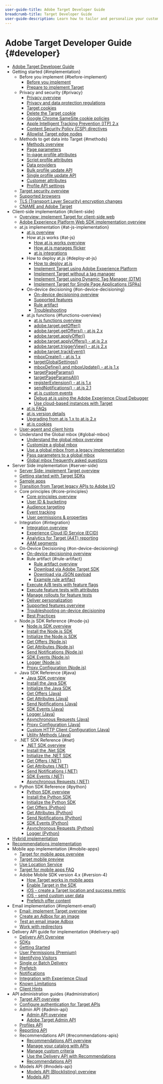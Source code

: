```yaml
---
user-guide-title: Adobe Target Developer Guide
breadcrumb-title: Target Developer Guide
user-guide-description: Learn how to tailor and personalize your customers' experience to maximize revenue on your web and mobile sites, apps, social media, and other digital channels.
---
```


# Adobe Target Developer Guide {#developer}

+ [Adobe Target Developer Guide](overview.md)
+ Getting started {#implementation}
  + Before you implement {#before-implement}
    + [Before you implement](before-implement/considerations-before-you-implement-target.md)
    + [Prepare to implement Target](before-implement/prepare-to-implement-target.md)
  + Privacy and security {#privacy}
     + [Privacy overview](before-implement/privacy/privacy.md)
     + [Privacy and data protection regulations](before-implement/privacy/cmp-privacy-and-general-data-protection-regulation.md)
     + [Target cookies](before-implement/privacy/cookie-behavior.md)
     + [Delete the Target cookie](before-implement/privacy/cookie-deleting.md)
     + [Google Chrome SameSite cookie policies](before-implement/privacy/google-chrome-samesite-cookie-policies.md)
     + [Apple Intelligent Tracking Prevention (ITP) 2.x](before-implement/privacy/apple-itp-2x.md)
     + [Content Security Policy (CSP) directives](before-implement/privacy/content-security-policy.md)
     + [Allowlist Target edge nodes](before-implement/privacy/allowlist-edges.md)
  + Methods to get data into Target {#methods}
     + [Methods overview](before-implement/methods-to-get-data-into-target/methods-to-get-data-into-target.md)
     + [Page parameters](before-implement/methods-to-get-data-into-target/page-parameters.md)
     + [In-page profile attributes](before-implement/methods-to-get-data-into-target/in-page-profile-attributes.md)
     + [Script profile attributes](before-implement/methods-to-get-data-into-target/script-profile-attributes.md)
     + [Data providers](before-implement/methods-to-get-data-into-target/data-providers.md)
     + [Bulk profile update API](before-implement/methods-to-get-data-into-target/bulk-profile-update-api.md)
     + [Single profile update API](before-implement/methods-to-get-data-into-target/single-profile-update-api.md)
     + [Customer attributes](before-implement/methods-to-get-data-into-target/customer-attributes.md)
     + [Profile API settings](before-implement/methods-to-get-data-into-target/profile-api-settings.md)
  + [Target security overview](before-implement/target-security-overview.md)
  + [Supported browsers](before-implement/supported-browsers.md)
  + [TLS (Transport Layer Security) encryption changes](before-implement/tls-transport-layer-security-encryption.md)
  + [CNAME and Adobe Target](before-implement/implement-cname-support-in-target.md)
+ Client-side implementation {#client-side}
   + [Overview: implement Target for client-side web](implement/client-side/overview.md)
   + [Adobe Experience Platform Web SDK implementation overview](implement/client-side/aep-web-sdk.md)
   + at.js implementation {#at-js-implementation}
      + [at.js overview](implement/client-side/atjs/how-atjs-works/overview.md)
      + How at.js works {#at-js}
         + [How at.js works overview](implement/client-side/atjs/how-atjs-works/how-atjs-works.md)
         + [How at.js manages flicker](implement/client-side/atjs/how-atjs-works/manage-flicker-with-atjs.md)
        + [at.js integrations](implement/client-side/atjs/how-atjs-works/target-atjs-integrations.md)
      + How to deploy at.js {#deploy-at-js}
         + [How to deploy at.js](implement/client-side/atjs/how-to-deployatjs/how-to-deployatjs.md)
         + [Implement Target using Adobe Experience Platform](implement/client-side/atjs/how-to-deployatjs/implement-target-using-adobe-launch.md)
         + [Implement Target without a tag manager](implement/client-side/atjs/how-to-deployatjs/implement-target-without-a-tag-manager.md)
         + [Implement Target using Dynamic Tag Manager (DTM)](implement/client-side/atjs/how-to-deployatjs/implement-target-using-dtm.md)
         + [Implement Target for Single Page Applications (SPAs)](implement/client-side/atjs/how-to-deployatjs/target-atjs-single-page-application.md)
      + On-device decisioning {#on-device-decisioning}
         + [On-device decisioning overview](implement/client-side/atjs/on-device-decisioning/on-device-decisioning.md)
         + [Supported features](implement/client-side/atjs/on-device-decisioning/supported-features.md)
         + [Rule artifact](implement/client-side/atjs/on-device-decisioning/rule-artifact.md)
         + [Troubleshooting](implement/client-side/atjs/on-device-decisioning/troubleshooting-on-device-decisioning.md)
      + at.js functions {#functions-overview}
         + [at.js functions overview](implement/client-side/atjs/atjs-functions/atjs-functions.md)
         + [adobe.target.getOffer()](implement/client-side/atjs/atjs-functions/adobe-target-getoffer.md)
         + [adobe.target.getOffers() - at.js 2.x](implement/client-side/atjs/atjs-functions/adobe-target-getoffers-atjs-2.md)
         + [adobe.target.applyOffer()](implement/client-side/atjs/atjs-functions/adobe-target-applyoffer.md)
         + [adobe.target.applyOffers() - at.js 2.x](implement/client-side/atjs/atjs-functions/adobe-target-applyoffers-atjs-2.md)
         + [adobe.target.triggerView() - at.js 2.x](implement/client-side/atjs/atjs-functions/adobe-target-triggerview-atjs-2.md)
         + [adobe.target.trackEvent()](implement/client-side/atjs/atjs-functions/adobe-target-trackevent.md)
         + [mboxCreate() - at.js 1.x](implement/client-side/atjs/atjs-functions/mboxcreate-atjs.md)
         + [targetGlobalSettings()](implement/client-side/atjs/atjs-functions/targetglobalsettings.md)
         + [mboxDefine() and mboxUpdate() - at.js 1.x](implement/client-side/atjs/atjs-functions/mboxdefine-mboxupdate-atjs-1x.md)
         + [targetPageParams()](implement/client-side/atjs/atjs-functions/targetpageparams.md)
         + [targetPageParamsAll()](implement/client-side/atjs/atjs-functions/targetpageparamsall.md)
         + [registerExtension() - at.js 1.x](implement/client-side/atjs/atjs-functions/registerextension-atjs-1x.md)
         + [sendNotifications() - at.js 2.1](implement/client-side/atjs/atjs-functions/adobe-target-sendnotifications-atjs-21.md)
         + [at.js custom events](implement/client-side/atjs/atjs-functions/atjs-custom-events.md)
         + [Debug at.js using the Adobe Experience Cloud Debugger](implement/client-side/target-debugging-atjs/target-debugging-atjs.md)
         + [Use cloud-based instances with Target](implement/client-side/target-debugging-atjs/targeting-using-cloud-based-instances.md)
      + [at.js FAQs](implement/client-side/atjs/target-atjs-faq.md)
      + [at.js version details](implement/client-side/atjs/target-atjs-versions.md)
      + [Upgrading from at.js 1.x to at.js 2.x](implement/client-side/atjs/upgrading-from-atjs-1x-to-atjs-20.md)
      + [at.js cookies](implement/client-side/atjs/atjs-cookies.md)
   + [User-agent and client hints](implement/client-side/atjs/user-agent-and-client-hints.md)
   + Understand the Global mbox {#global-mbox}
      + [Understand the global mbox overview](implement/client-side/atjs/global-mbox/global-mbox-overview.md)
      + [Customize a global mbox](implement/client-side/atjs/global-mbox/customize-global-mbox.md)
      + [Use a global mbox from a legacy implementation](implement/client-side/atjs/global-mbox/mbox-global-target-standard.md)
      + [Pass parameters to a global mbox](implement/client-side/atjs/global-mbox/pass-parameters-to-global-mbox.md)
      + [Global mbox frequently asked questions](implement/client-side/atjs/global-mbox/global-mbox-faq.md)
+ Server Side implementation {#server-side}
    + [Server Side: implement Target overview](implement/server-side/server-side-overview.md)
    + [Getting started with Target SDKs](implement/server-side/sdk-guides/getting-started/getting-started.md)
    + [Sample apps](implement/server-side/sdk-guides/sample-apps/sample-apps.md)
    + [Transition from Target legacy APIs to Adobe I/O](implement/server-side/transition-from-target-classic-apis.md)
    + Core principles {#core-principles}
      + [Core principles overview](implement/server-side/sdk-guides/core-principles/overview.md)
      + [User ID & bucketing](implement/server-side/sdk-guides/core-principles/user-identification-and-bucketing.md)
      + [Audience targeting](implement/server-side/sdk-guides/core-principles/audience-targeting.md)
      + [Event tracking](implement/server-side/sdk-guides/core-principles/event-tracking.md)
      + [User permissions & properties](implement/server-side/sdk-guides/core-principles/user-permissions-and-properties.md)
    + Integration {#integration}
      + [Integration overview](implement/server-side/sdk-guides/integration-with-experience-cloud/overview.md)
      + [Experience Cloud ID Service (ECID)](implement/server-side/sdk-guides/integration-with-experience-cloud/ecid.md)
      + [Analytics for Target (A4T) reporting](implement/server-side/sdk-guides/integration-with-experience-cloud/a4t-reporting.md)
      + [AAM segments](implement/server-side/sdk-guides/integration-with-experience-cloud/aam-segments.md)
    + On-Device Decisioning {#on-device-decisioning}
      + [On-device decisioning overview](implement/server-side/sdk-guides/on-device-decisioning/overview.md)
      + Rule artifact {#rule-artifact}
        + [Rule artifact overview](implement/server-side/sdk-guides/on-device-decisioning/rule-artifact-overview.md)
        + [Download via Adobe Target SDK](implement/server-side/sdk-guides/on-device-decisioning/rule-artifact-sdk.md)
        + [Download via JSON payload](implement/server-side/sdk-guides/on-device-decisioning/rule-artifact-json.md)
        + [Example rule artifact](implement/server-side/sdk-guides/on-device-decisioning/rule-artifact-example.md)
      + [Execute A/B tests with feature flags](implement/server-side/sdk-guides/on-device-decisioning/execute-ab-tests-with-feature-flags.md)
      + [Execute feature tests with attributes](implement/server-side/sdk-guides/on-device-decisioning/execute-feature-tests-with-attributes.md)
      + [Manage rollouts for feature tests](implement/server-side/sdk-guides/on-device-decisioning/manage-rollouts-for-feature-tests.md)
      + [Deliver personalization](implement/server-side/sdk-guides/on-device-decisioning/deliver-personalization.md)
      + [Supported features overview](implement/server-side/sdk-guides/on-device-decisioning/supported-features.md)
      + [Troubleshooting on-device decisioning](implement/server-side/sdk-guides/on-device-decisioning/troubleshooting.md)
      + [Best Practices](implement/server-side/sdk-guides/best-practices/best-practices.md)
    + Node.js SDK Reference {#node-js}
      + [Node.js SDK overview](implement/server-side/node-js/overview.md)
      + [Install the Node.js SDK](implement/server-side/node-js/install-sdk.md)
      + [Initialize the Node.js SDK](implement/server-side/node-js/initialize-sdk.md)
      + [Get Offers (Node.js)](implement/server-side/node-js/get-offers.md)
      + [Get Attributes (Node.js)](implement/server-side/node-js/get-attributes.md)
      + [Send Notifications (Node.js)](implement/server-side/node-js/send-notifications.md)
      + [SDK Events (Node.js)](implement/server-side/node-js/sdk-events.md)
      + [Logger (Node.js)](implement/server-side/node-js/logger.md)
      + [Proxy Configuration (Node.js)](implement/server-side/node-js/proxy-configuration.md)
    + Java SDK Reference {#java}
      + [Java SDK overview](implement/server-side/java/overview.md)
      + [Install the Java SDK](implement/server-side/java/install-sdk.md)
      + [Initialize the Java SDK](implement/server-side/java/initialize-sdk.md)
      + [Get Offers (Java)](implement/server-side/java/get-offers.md)
      + [Get Attributes (Java)](implement/server-side/java/get-attributes.md)
      + [Send Notifications (Java)](implement/server-side/java/send-notifications.md)
      + [SDK Events (Java)](implement/server-side/java/sdk-events.md)
      + [Logger (Java)](implement/server-side/java/logger.md)
      + [Asynchronous Requests (Java)](implement/server-side/java/asynchronous-requests.md)
      + [Proxy Configuration (Java)](implement/server-side/java/proxy-configuration.md)
      + [Custom HTTP Client Configuration (Java)](implement/server-side/java/custom-http-client.md)
      + [Utility Methods (Java)](implement/server-side/java/utility-methods.md)
    + .NET SDK Reference {#net}
      + [.NET SDK overview](implement/server-side/net/overview.md)
      + [Install the .Net SDK](implement/server-side/net/install-sdk.md)
      + [Initialize the .NET SDK](implement/server-side/net/initialize-sdk.md)
      + [Get Offers (.NET)](implement/server-side/net/get-offers.md)
      + [Get Attributes (.NET)](implement/server-side/net/get-attributes.md)
      + [Send Notifications (.NET)](implement/server-side/net/send-notifications.md)
      + [SDK Events (.NET)](implement/server-side/net/sdk-events.md)
      + [Asynchronous Requests (.NET)](implement/server-side/net/asynchronous-requests.md)
    + Python SDK Reference {#python}
      + [Python SDK overview](implement/server-side/python/overview.md)
      + [Install the Python SDK](implement/server-side/python/install-sdk.md)
      + [Initialize the Python SDK](implement/server-side/python/initialize-sdk.md)
      + [Get Offers (Python)](implement/server-side/python/get-offers.md)
      + [Get Attributes (Python)](implement/server-side/python/get-attributes.md)
      + [Send Notifications (Python)](implement/server-side/python/send-notifications.md)
      + [SDK Events (Python)](implement/server-side/python/sdk-events.md)
      + [Asynchronous Requests (Python)](implement/server-side/python/asynchronous-requests.md)
      + [Logger (Python)](implement/server-side/python/logger.md)
+ [Hybrid implementation](implement/hybrid/hybrid-overview.md)
+ [Recommendations implementation](implement/recommendations/recommendations.md)
+ Mobile app implementation {#mobile-apps}
    + [Target for mobile apps overview](implement/mobile/overview.md)
    + [Target mobile preview](implement/mobile/target-mobile-preview.md)
    + [Use Location Service](implement/mobile/use-location-service.md)
    + [Target for mobile apps FAQ](implement/mobile/mobile-faq.md)
  + Adobe Mobile SDK version 4.x {#version-4}
    + [How Target works in mobile apps](implement/mobile/how-target-works-mobile-apps.md)
    + [Enable Target in the SDK](implement/mobile/enable-target-in-sdk.md)
    + [iOS - create a Target location and success metric](implement/mobile/mobile-create-location-and-metric.md)
    + [iOS - send custom user data](implement/mobile/mobile-custom-user-data.md)
    + [Prefetch offer content](implement/mobile/prefetch-offer-content.md)
+ Email implementation {#implement-email}
    + [Email: implement Target overview](implement/email/overview.md)
    + [Create an Adbox for an image](implement/email/testing-content-with-the-adbox.md)
    + [Test an email image Adbox](implement/email/testing-email-image-adbox.md)
    + [Work with redirectors](implement/email/working-with-redirectors.md)
+ Delivery API guide for implementation {#delivery-api}
  + [Delivery API Overview](implement/delivery-api/overview.md)
  + [SDKs](before-implement/delivery-api-overview/sdks.md)
  + [Getting Started](before-implement/delivery-api-overview/getting-started.md)
  + [User Permissions (Premium)](before-implement/delivery-api-overview/user-permissions.md)
  + [Identifying Visitors](before-implement/delivery-api-overview/identifying-visitors.md)
  + [Single or Batch Delivery](before-implement/delivery-api-overview/single-or-batch.md)
  + [Prefetch](before-implement/delivery-api-overview/prefetch.md)
  + [Notifications](before-implement/delivery-api-overview/notifications.md)
  + [Integration with Experience Cloud](before-implement/delivery-api-overview/integration.md)
  + [Known Limitations](before-implement/delivery-api-overview/known-limitations.md)
  + [Client Hints](before-implement/delivery-api-overview/client-hints.md)
+ API administration guides {#administration}
  + [Target API overview](before-administer/target-api-overview.md)
  + [Configure authentication for Target APIs](before-administer/configure-authentication.md)
  + Admin API {#admin-api}
    + [Admin API overview](before-administer/admin-api-overview/admin-api-overview.md)
    + [Adobe Target Admin API](/help/dev/administer/admin-api/admin-api-overview-new.md)
  + [Profiles API](/help/dev/administer/profile-api/profile-api-overview.md)
  + [Reporting API](/help/dev/administer/reporting-api/reporting-api.md)
  + Recommendations API {#recommendations-apis}
    + [Recommendations API overview](before-administer/recs-api/overview.md)
    + [Manage your catalog with APIs](before-administer/recs-api/manage-catalog.md)
    + [Manage custom criteria](before-administer/recs-api/manage-custom-criteria.md)
    + [Use the Delivery API with Recommendations](before-administer/recs-api/fetch-recs-server-side-delivery-api.md)
    + [Recommendations API](/help/dev/administer/recommendations-api/recommendations-api.md)
  + Models API {#models-api}
    + [Models API (Blocklisting) overview](before-administer/models-api.md)
    + [Models API](/help/dev/administer/models-api/models-api-overview.md)


